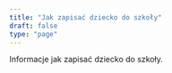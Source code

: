 ```yaml
---
title: "Jak zapisać dziecko do szkoły"
draft: false
type: "page"
---
```


Informacje jak zapisać dziecko do szkoły.